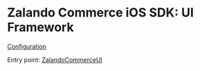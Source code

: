 # Zalando Commerce iOS SDK: UI Framework

[Configuration](https://github.com/zalando-incubator/zalando-commerce-ios/wiki/Configuration)

Entry point: [ZalandoCommerceUI](Structs/ZalandoCommerceUI.html)
